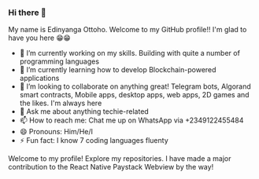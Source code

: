 ### Hi there 👋
My name is Edinyanga Ottoho. Welcome to my GitHub profile!! I'm glad to have you here 😁😁
- 🔭 I’m currently working on my skills. Building with quite a number of programming languages
- 🌱 I’m currently learning how to develop Blockchain-powered applications
- 👯 I’m looking to collaborate on anything great! Telegram bots, Algorand smart contracts, Mobile apps, desktop apps, web apps, 2D games and the likes. I'm always here
- 💬 Ask me about anything techie-related
- 📫 How to reach me: Chat me up on WhatsApp via +2349122455484
- 😄 Pronouns: Him/He/I
- ⚡ Fun fact: I know 7 coding languages fluenty

Welcome to my profile! Explore my repositories. I have made a major contribution to the React Native Paystack Webview by the way!
